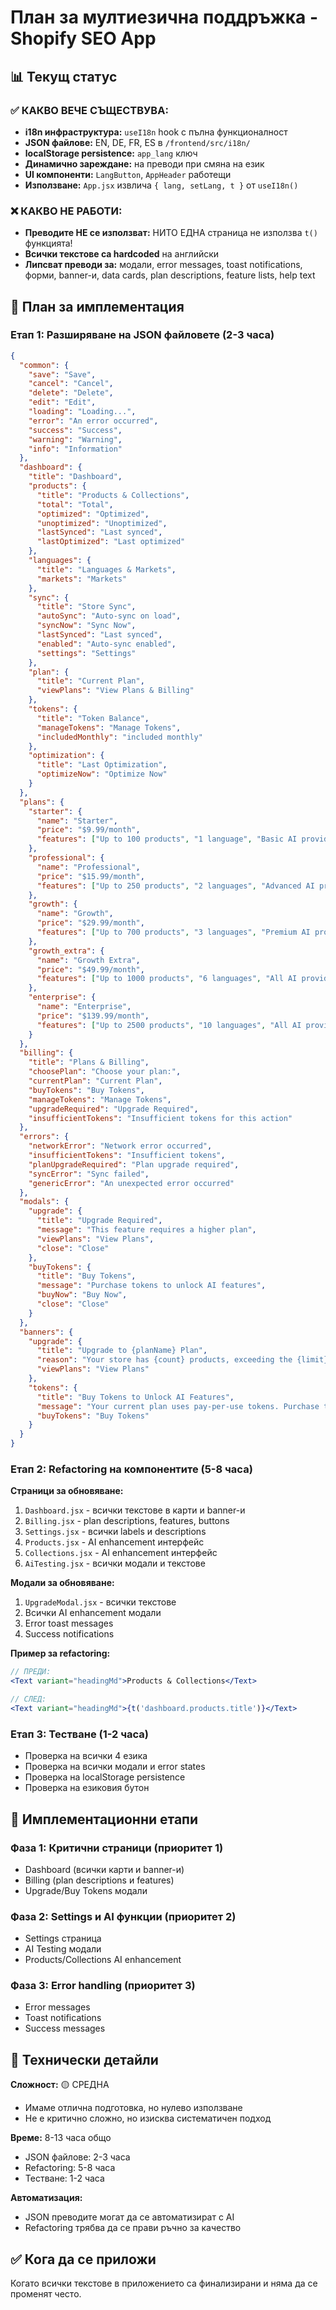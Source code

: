 # План за мултиезична поддръжка - Shopify SEO App

## 📊 Текущ статус

### ✅ КАКВО ВЕЧЕ СЪЩЕСТВУВА:
- **i18n инфраструктура:** `useI18n` hook с пълна функционалност
- **JSON файлове:** EN, DE, FR, ES в `/frontend/src/i18n/`
- **localStorage persistence:** `app_lang` ключ
- **Динамично зареждане:** на преводи при смяна на език
- **UI компоненти:** `LangButton`, `AppHeader` работещи
- **Използване:** `App.jsx` извлича `{ lang, setLang, t }` от `useI18n()`

### ❌ КАКВО НЕ РАБОТИ:
- **Преводите НЕ се използват:** НИТО ЕДНА страница не използва `t()` функцията!
- **Всички текстове са hardcoded** на английски
- **Липсват преводи за:** модали, error messages, toast notifications, форми, banner-и, data cards, plan descriptions, feature lists, help text

## 🎯 План за имплементация

### Етап 1: Разширяване на JSON файловете (2-3 часа)
```json
{
  "common": {
    "save": "Save",
    "cancel": "Cancel", 
    "delete": "Delete",
    "edit": "Edit",
    "loading": "Loading...",
    "error": "An error occurred",
    "success": "Success",
    "warning": "Warning",
    "info": "Information"
  },
  "dashboard": {
    "title": "Dashboard",
    "products": {
      "title": "Products & Collections",
      "total": "Total",
      "optimized": "Optimized", 
      "unoptimized": "Unoptimized",
      "lastSynced": "Last synced",
      "lastOptimized": "Last optimized"
    },
    "languages": {
      "title": "Languages & Markets",
      "markets": "Markets"
    },
    "sync": {
      "title": "Store Sync",
      "autoSync": "Auto-sync on load",
      "syncNow": "Sync Now",
      "lastSynced": "Last synced",
      "enabled": "Auto-sync enabled",
      "settings": "Settings"
    },
    "plan": {
      "title": "Current Plan",
      "viewPlans": "View Plans & Billing"
    },
    "tokens": {
      "title": "Token Balance",
      "manageTokens": "Manage Tokens",
      "includedMonthly": "included monthly"
    },
    "optimization": {
      "title": "Last Optimization",
      "optimizeNow": "Optimize Now"
    }
  },
  "plans": {
    "starter": {
      "name": "Starter",
      "price": "$9.99/month",
      "features": ["Up to 100 products", "1 language", "Basic AI providers"]
    },
    "professional": {
      "name": "Professional", 
      "price": "$15.99/month",
      "features": ["Up to 250 products", "2 languages", "Advanced AI providers", "Pay-per-use tokens"]
    },
    "growth": {
      "name": "Growth",
      "price": "$29.99/month", 
      "features": ["Up to 700 products", "3 languages", "Premium AI providers", "Pay-per-use tokens"]
    },
    "growth_extra": {
      "name": "Growth Extra",
      "price": "$49.99/month",
      "features": ["Up to 1000 products", "6 languages", "All AI providers", "100M included tokens"]
    },
    "enterprise": {
      "name": "Enterprise",
      "price": "$139.99/month",
      "features": ["Up to 2500 products", "10 languages", "All AI providers", "300M included tokens"]
    }
  },
  "billing": {
    "title": "Plans & Billing",
    "choosePlan": "Choose your plan:",
    "currentPlan": "Current Plan",
    "buyTokens": "Buy Tokens",
    "manageTokens": "Manage Tokens",
    "upgradeRequired": "Upgrade Required",
    "insufficientTokens": "Insufficient tokens for this action"
  },
  "errors": {
    "networkError": "Network error occurred",
    "insufficientTokens": "Insufficient tokens",
    "planUpgradeRequired": "Plan upgrade required",
    "syncError": "Sync failed",
    "genericError": "An unexpected error occurred"
  },
  "modals": {
    "upgrade": {
      "title": "Upgrade Required",
      "message": "This feature requires a higher plan",
      "viewPlans": "View Plans",
      "close": "Close"
    },
    "buyTokens": {
      "title": "Buy Tokens",
      "message": "Purchase tokens to unlock AI features",
      "buyNow": "Buy Now",
      "close": "Close"
    }
  },
  "banners": {
    "upgrade": {
      "title": "Upgrade to {planName} Plan",
      "reason": "Your store has {count} products, exceeding the {limit}-product limit of your current plan.",
      "viewPlans": "View Plans"
    },
    "tokens": {
      "title": "Buy Tokens to Unlock AI Features",
      "message": "Your current plan uses pay-per-use tokens. Purchase tokens to access AI-enhanced optimization features.",
      "buyTokens": "Buy Tokens"
    }
  }
}
```

### Етап 2: Refactoring на компонентите (5-8 часа)

**Страници за обновяване:**
1. `Dashboard.jsx` - всички текстове в карти и banner-и
2. `Billing.jsx` - plan descriptions, features, buttons
3. `Settings.jsx` - всички labels и descriptions
4. `Products.jsx` - AI enhancement интерфейс
5. `Collections.jsx` - AI enhancement интерфейс
6. `AiTesting.jsx` - всички модали и текстове

**Модали за обновяване:**
1. `UpgradeModal.jsx` - всички текстове
2. Всички AI enhancement модали
3. Error toast messages
4. Success notifications

**Пример за refactoring:**
```jsx
// ПРЕДИ:
<Text variant="headingMd">Products & Collections</Text>

// СЛЕД:
<Text variant="headingMd">{t('dashboard.products.title')}</Text>
```

### Етап 3: Тестване (1-2 часа)
- Проверка на всички 4 езика
- Проверка на всички модали и error states
- Проверка на localStorage persistence
- Проверка на езиковия бутон

## 🚀 Имплементационни етапи

### Фаза 1: Критични страници (приоритет 1)
- Dashboard (всички карти и banner-и)
- Billing (plan descriptions и features)
- Upgrade/Buy Tokens модали

### Фаза 2: Settings и AI функции (приоритет 2)  
- Settings страница
- AI Testing модали
- Products/Collections AI enhancement

### Фаза 3: Error handling (приоритет 3)
- Error messages
- Toast notifications
- Success messages

## 📝 Технически детайли

**Сложност:** 🟡 СРЕДНА
- Имаме отлична подготовка, но нулево използване
- Не е критично сложно, но изисква систематичен подход

**Време:** 8-13 часа общо
- JSON файлове: 2-3 часа
- Refactoring: 5-8 часа  
- Тестване: 1-2 часа

**Автоматизация:** 
- JSON преводите могат да се автоматизират с AI
- Refactoring трябва да се прави ръчно за качество

## ✅ Кога да се приложи

Когато всички текстове в приложението са финализирани и няма да се променят често.
